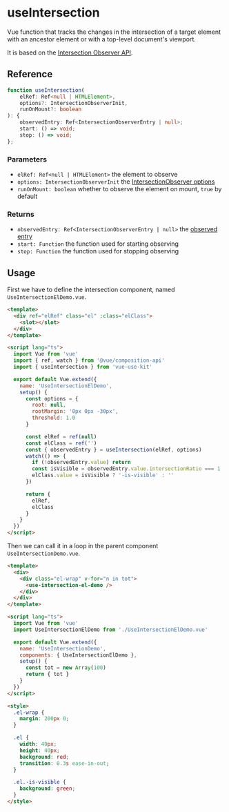 # useIntersection

Vue function that tracks the changes in the intersection of a target element with an ancestor element or with a top-level document's viewport.

It is based on the [Intersection Observer API](https://developer.mozilla.org/en-US/docs/Web/API/Intersection_Observer_API).

## Reference

```typescript
function useIntersection(
    elRef: Ref<null | HTMLElement>,
    options?: IntersectionObserverInit,
    runOnMount?: boolean
): {
    observedEntry: Ref<IntersectionObserverEntry | null>;
    start: () => void;
    stop: () => void;
};
```

### Parameters

- `elRef: Ref<null | HTMLElement>` the element to observe
- `options: IntersectionObserverInit` the [IntersectionObserver options](https://developer.mozilla.org/en-US/docs/Web/API/IntersectionObserver#Properties)
- `runOnMount: boolean` whether to observe the element on mount, `true` by default

### Returns

- `observedEntry: Ref<IntersectionObserverEntry | null>` the [observed entry](https://developer.mozilla.org/en-US/docs/Web/API/IntersectionObserverEntry)
- `start: Function` the function used for starting observing
- `stop: Function` the function used for stopping observing

## Usage

First we have to define the intersection component, named `UseIntersectionElDemo.vue`.

```html
<template>
  <div ref="elRef" class="el" :class="elClass">
    <slot></slot>
  </div>
</template>

<script lang="ts">
  import Vue from 'vue'
  import { ref, watch } from '@vue/composition-api'
  import { useIntersection } from 'vue-use-kit'

  export default Vue.extend({
    name: 'UseIntersectionElDemo',
    setup() {
      const options = {
        root: null,
        rootMargin: '0px 0px -30px',
        threshold: 1.0
      }

      const elRef = ref(null)
      const elClass = ref('')
      const { observedEntry } = useIntersection(elRef, options)
      watch(() => {
        if (!observedEntry.value) return
        const isVisible = observedEntry.value.intersectionRatio === 1
        elClass.value = isVisible ? '-is-visible' : ''
      })

      return {
        elRef,
        elClass
      }
    }
  })
</script>
```

Then we can call it in a loop in the parent component `UseIntersectionDemo.vue`.

```html
<template>
  <div>
    <div class="el-wrap" v-for="n in tot">
      <use-intersection-el-demo />
    </div>
  </div>
</template>

<script lang="ts">
  import Vue from 'vue'
  import UseIntersectionElDemo from './UseIntersectionElDemo.vue'

  export default Vue.extend({
    name: 'UseIntersectionDemo',
    components: { UseIntersectionElDemo },
    setup() {
      const tot = new Array(100)
      return { tot }
    }
  })
</script>

<style>
  .el-wrap {
    margin: 200px 0;
  }

  .el {
    width: 40px;
    height: 40px;
    background: red;
    transition: 0.3s ease-in-out;
  }

  .el.-is-visible {
    background: green;
  }
</style>
```
